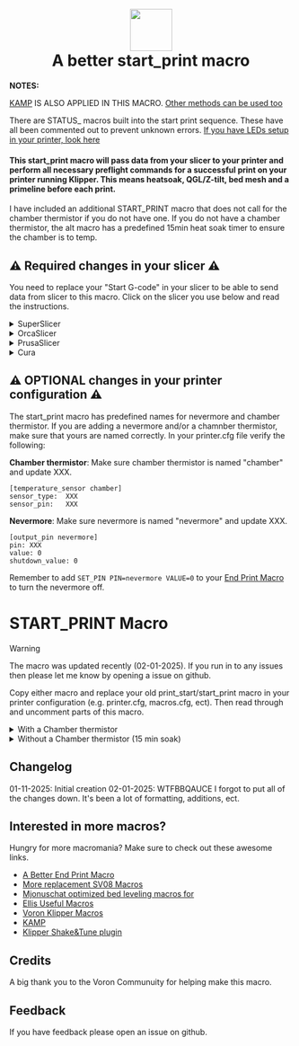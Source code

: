 <h1 align="center">
  <br>
  <img src="img/start.png" width="75""></a>
  <br>
    A better start_print macro
  <br>
</h1>

<b>NOTES:</b>

[KAMP](https://github.com/kyleisah/Klipper-Adaptive-Meshing-Purging) IS ALSO APPLIED IN THIS MACRO. [Other methods can be used too](https://www.printables.com/model/1035759-adaptive-purge-for-any-3d-printer-using-slicer-var)

There are STATUS_ macros built into the start print sequence. These have all been commented out to prevent unknown errors. [If you have LEDs setup in your printer, look here](https://github.com/julianschill/klipper-led_effect)

<h4>This start_print macro will pass data from your slicer to your printer and perform all necessary preflight commands for a successful print on your printer running Klipper. This means heatsoak, QGL/Z-tilt, bed mesh and a primeline before each print.</h4>

<p>I have included an additional START_PRINT macro that does not call for the chamber thermistor if you do not have one. If you do not have a chamber thermistor, the alt macro has a predefined 15min heat soak timer to ensure the chamber is to temp.</p>

## :warning: Required changes in your slicer :warning:
You need to replace your "Start G-code" in your slicer to be able to send data from slicer to this macro. Click on the slicer you use below and read the instructions.

<details>
<summary>SuperSlicer</summary>
In Superslicer go to "Printer settings" -> "Custom g-code" -> "Start G-code" and update it to:

```
M104 S0 ; Stops OrcaSlicer from sending temp waits separately
M140 S0
START_PRINT EXTRUDER=[first_layer_temperature] BED=[first_layer_bed_temperature] CHAMBER=[chamber_temperature] MATERIAL=[filament_type]
```
</details>
<details>
<summary>OrcaSlicer</summary>
In OrcaSlicer go to "Printer settings" -> "Machine start g-code" and update it to:

```
M104 S0 ; Stops OrcaSlicer from sending temp waits separately
M140 S0
START_PRINT EXTRUDER=[first_layer_temperature] BED=[first_layer_bed_temperature] CHAMBER=[chamber_temperature] MATERIAL=[filament_type]
```
</details>
<details>
<summary>PrusaSlicer</summary>

In PrusaSlicer go to "Printer settings" -> "Custom g-code" -> "Start G-code" and update it to:

```
M104 S0 ; Stops PrusaSlicer from sending temp waits separately
M140 S0
start_print EXTRUDER=[first_layer_temperature[initial_extruder]] BED=[first_layer_bed_temperature] CHAMBER=[chamber_temperature] MATERIAL=[filament_vendor]
```
</details>
<details>
<summary>Cura</summary>

In Cura go to "Settings" -> "Printer" -> "Manage printers" -> "Machine settings" -> "Start G-code" and update it to:

```
start_print EXTRUDER={material_print_temperature_layer_0} BED={material_bed_temperature_layer_0} CHAMBER={build_volume_temperature} MATERIAL={material_type}
```
</details>

## :warning: OPTIONAL changes in your printer configuration :warning:

The start_print macro has predefined names for nevermore and chamber thermistor. If you are adding a nevermore and/or a chamnber thermistor, make sure that yours are named correctly. In your printer.cfg file verify the following:

**Chamber thermistor**:
Make sure chamber thermistor is named "chamber" and update XXX.

```
[temperature_sensor chamber]
sensor_type:  XXX
sensor_pin:   XXX
```

**Nevermore**:
Make sure nevermore is named "nevermore" and update XXX.

```
[output_pin nevermore]
pin: XXX
value: 0
shutdown_value: 0
```

Remember to add ```SET_PIN PIN=nevermore VALUE=0``` to your [End Print Macro](https://github.com/ss1gohan13/A-Better-End-Print-Macro) to turn the nevermore off.

# START_PRINT Macro

> [!WARNING]  
> The macro was updated recently (02-01-2025). If you run in to any issues then please let me know by opening a issue on github.

Copy either macro and replace your old print_start/start_print macro in your printer configuration (e.g. printer.cfg, macros.cfg, ect). Then read through and uncomment parts of this macro.

<details>
<summary>With a Chamber thermistor</summary>
  
```
#####################################################################
#   A better start_print macro
#####################################################################

[gcode_macro START_PRINT]
gcode:
  # This part fetches data from your slicer, such as bed temp, extruder temp, chamber temp, and the size of your printer.
  {% set target_bed = params.BED|int %}
  {% set target_extruder = params.EXTRUDER|int %}
  {% set target_chamber = params.CHAMBER|default("40")|int %}
  {% set x_wait = printer.toolhead.axis_maximum.x|float / 2 %}
  {% set y_wait = printer.toolhead.axis_maximum.y|float / 2 %}

  # Homes the printer, sets absolute positioning, and updates the Stealthburner LEDs.
  #STATUS_HOMING                                                 # Sets SB-LEDs to homing-mode

  {% if printer.toolhead.homed_axes != "xyz" %}
    G28                                                         # Full home (XYZ)
  {% else %}
    G28 Z                                                       # Home only Z if X and Y have been homed
  {% endif %}
                
  G90                                                           # Use absolute/relative coordinates

  M400                                                          # Wait for current moves to finish

  CLEAR_PAUSE

  # Uncomment for bed mesh (1 of 2)
  BED_MESH_CLEAR                                                # Clears old saved bed mesh (if any)

  # Checks if the bed temp is higher than 90C - if so, then trigger a heat soak.
  {% if params.BED|int > 90 %}
    SET_DISPLAY_TEXT MSG="Bed: {target_bed}C"                   # Displays info
    #STATUS_HEATING                                              # Sets SB-LEDs to heating-mode
    M106 S255                                                   # Turns on the PT-fan
    # Uncomment if you have a Nevermore.
    SET_PIN PIN=nevermore VALUE=1                               # Turns on the Nevermore
    G1 X{x_wait} Y{y_wait} Z15 F9000                            # Go to the center of the bed
    M190 S{target_bed}                                          # Sets the target temp for the bed
    SET_DISPLAY_TEXT MSG="Heatsoak: {target_chamber}C"          # Displays info
    TEMPERATURE_WAIT SENSOR="temperature_sensor chamber" MINIMUM={target_chamber}   # Waits for the chamber to reach the desired temp

 # If the bed temp is not over 90c, then handle soak based on material
  {% else %}
    SET_DISPLAY_TEXT MSG="Bed: {target_bed}C"                   # Displays info
    #STATUS_HEATING                                              # Sets SB-leds to heating-mode
    G1 X{x_wait} Y{y_wait} Z15 F9000                            # Go to center of the bed
    M190 S{target_bed}                                          # Sets the target temp for the bed
    
    # Material-based soak times with variant handling
    {% set raw_material = params.MATERIAL|default("PLA")|string|upper %}
    
    # Extract base material type by handling variants
    {% set material = namespace(type="") %}
    {% if "PLA" in raw_material %}
        {% set material.type = "PLA" %}
    {% elif "PETG" in raw_material %}
        {% set material.type = "PETG" %}
    {% elif "TPU" in raw_material or "TPE" in raw_material %}
        {% set material.type = "TPU" %}
    {% elif "PVA" in raw_material %}
        {% set material.type = "PVA" %}
    {% elif "HIPS" in raw_material %}
        {% set material.type = "HIPS" %}
    {% else %}
        {% set material.type = raw_material %}
    {% endif %}

    # Define soak times
    {% set soak_time = {
        "PLA": 180000,    # 3 minutes - Standard PLA soak time
        "PETG": 240000,   # 4 minutes - PETG needs slightly longer to stabilize
        "TPU": 180000,    # 3 minutes - TPU/TPE materials
        "PVA": 180000,    # 3 minutes - Support material, similar to PLA
        "HIPS": 240000    # 4 minutes - When used as support/primary under 90C
    }[material.type]|default(300000) %}    # Default to 5 minutes if material not found
    
    SET_DISPLAY_TEXT MSG="Soak: {soak_time/60000|int}min ({raw_material})"
    G4 P{soak_time}
  {% endif %}

  #   # Comment out for Trident (Z_TILT_ADJUST)
  # {% if 'z_tilt' in printer and not printer.z_tilt.applied %}
  #   #STATUS_LEVELING                                            # Sets SB-LEDs to leveling-mode
  #   SET_DISPLAY_TEXT MSG="Z-tilt adjust"                       # Displays info
  #   Z_TILT_ADJUST                                              # Levels the buildplate via z_tilt_adjust
  #   G28 Z                                                      # Homes Z again after z_tilt_adjust
  # {% endif %}

  # Uncomment for V2 (Quad gantry level AKA QGL)
  #{% if printer.quad_gantry_level.applied == False %}
  #  #STATUS_LEVELING                                             # Sets SB-LEDs to leveling-mode
  #  SET_DISPLAY_TEXT MSG="QGL"                                  # Displays info
  #  QUAD_GANTRY_LEVEL                                           # Levels the gantry
  #  #STATUS_HOMING                                               # Sets SB-LEDs to homing-mode
  #  G28 Z                                                       # Homes Z again after QGL
  #{% endif %}

  # Heating the nozzle to 150C. This helps with getting a correct Z-home
  #STATUS_HEATING                                                # Sets SB-LEDs to heating-mode
  SET_DISPLAY_TEXT MSG="Hotend: 150C"                           # Displays info
  M109 S150                                                     # Heats the nozzle to 150C

  #STATUS_CLEANING                                               # Sets SB-LEDs to cleaning-mode
  CLEAN_NOZZLE EXTRUDER={target_extruder}                       # See: https://github.com/ss1gohan13/SV08-Replacement-Macros/blob/main/macros/macro.cfg

  SMART_PARK                                                    # Parks the toolhead neat the beginning of the print

  # Uncomment for bed mesh (2 of 2)
  #STATUS_MESHING                                                # Sets SB-LEDs to bed mesh-mode
  SET_DISPLAY_TEXT MSG="Bed mesh"                               # Displays info
  BED_MESH_CALIBRATE ADAPTIVE=1                                # Starts bed mesh

  M400                                                          # Wait for current moves to finish

  SMART_PARK                                                    # KAMP smart park

  # Heats up the nozzle to target via data from the slicer
  SET_DISPLAY_TEXT MSG="Hotend: {target_extruder}C"             # Displays info
  #STATUS_HEATING                                                # Sets SB-LEDs to heating-mode
  M107                                                          # Turns off part cooling fan
  M109 S{target_extruder}                                       # Heats the nozzle to printing temp
  
  # Gets ready to print by doing a purge line and updating the SB-LEDs
  SET_DISPLAY_TEXT MSG="The purge..."                           # Displays info
  #STATUS_CLEANING                                               # Sets SB-LEDs to cleaning-mode
  LINE_PURGE                                                    # KAMP line purge

  SET_DISPLAY_TEXT MSG="Printer goes brrr"                      # Displays info
  
  #STATUS_PRINTING                                               # Sets SB-LEDs to printing-mode
```
</details>

<details>
<summary>Without a Chamber thermistor (15 min soak)</summary>
  
```
#####################################################################
#   A better start_print macro
#####################################################################

[gcode_macro START_PRINT]
gcode:
  # This part fetches data from your slicer, such as bed temp, extruder temp, and the size of your printer.
  {% set target_bed = params.BED|int %}
  {% set target_extruder = params.EXTRUDER|int %}
  {% set x_wait = printer.toolhead.axis_maximum.x|float / 2 %}
  {% set y_wait = printer.toolhead.axis_maximum.y|float / 2 %}

  # Homes the printer, sets absolute positioning, and updates the Stealthburner LEDs.
  #STATUS_HOMING                                                 # Sets SB-LEDs to homing-mode

  {% if printer.toolhead.homed_axes != "xyz" %}
    G28                                                         # Full home (XYZ)
  {% else %}
    G28 Z                                                       # Home only Z if X and Y have been homed
  {% endif %}
                
  G90                                                           # Use absolute/relative coordinates

  M400                                                          # Wait for current moves to finish

  CLEAR_PAUSE

  # Uncomment for bed mesh (1 of 2)
  BED_MESH_CLEAR                                                # Clears old saved bed mesh (if any)

  # Checks if the bed temp is higher than 90C - if so, then trigger a fixed 15-minute heatsoak
  {% if params.BED|int > 90 %}
    SET_DISPLAY_TEXT MSG="Bed: {target_bed}C"                   # Displays info
    #STATUS_HEATING                                              # Sets SB-LEDs to heating-mode
    M106 S255                                                   # Turns on the PT-fan at full speed for high temp
    # Uncomment if you have a Nevermore.
    #SET_PIN PIN=nevermore VALUE=1                               # Turns on the Nevermore
    G1 X{x_wait} Y{y_wait} Z15 F9000                            # Go to the center of the bed
    M190 S{target_bed}                                          # Sets the target temp for the bed
    SET_DISPLAY_TEXT MSG="High Temp Heatsoak: 15min"            # Displays info
    G4 P900000                                                  # Wait 15 minutes for heatsoak

  # If the bed temp is not over 90c, then handle soak based on material
  {% else %}
    SET_DISPLAY_TEXT MSG="Bed: {target_bed}C"                   # Displays info
    #STATUS_HEATING                                              # Sets SB-leds to heating-mode
    M106 S150                                                   # Turns on the PT-fan at lower speed for low temp
    G1 X{x_wait} Y{y_wait} Z15 F9000                            # Go to center of the bed
    M190 S{target_bed}                                          # Sets the target temp for the bed
    
    # Material-based soak times with variant handling
    {% set raw_material = params.MATERIAL|default("PLA")|string|upper %}
    
    # Extract base material type by handling variants
    {% set material = namespace(type="") %}
    {% if "PLA" in raw_material %}
        {% set material.type = "PLA" %}
    {% elif "PETG" in raw_material %}
        {% set material.type = "PETG" %}
    {% elif "TPU" in raw_material or "TPE" in raw_material %}
        {% set material.type = "TPU" %}
    {% elif "PVA" in raw_material %}
        {% set material.type = "PVA" %}
    {% elif "HIPS" in raw_material %}
        {% set material.type = "HIPS" %}
    {% else %}
        {% set material.type = raw_material %}
    {% endif %}

    # Define soak times
    {% set soak_time = {
        "PLA": 180000,    # 3 minutes - Standard PLA soak time
        "PETG": 240000,   # 4 minutes - PETG needs slightly longer to stabilize
        "TPU": 180000,    # 3 minutes - TPU/TPE materials
        "PVA": 180000,    # 3 minutes - Support material, similar to PLA
        "HIPS": 240000    # 4 minutes - When used as support/primary under 90C
    }[material.type]|default(300000) %}    # Default to 5 minutes if material not found
    
    SET_DISPLAY_TEXT MSG="Soak: {soak_time/60000|int}min ({raw_material})"
    G4 P{soak_time}
  {% endif %}

  # Comment out for Trident (Z_TILT_ADJUST)
  #{% if 'z_tilt' in printer and not printer.z_tilt.applied %}
  #  STATUS_LEVELING                                            # Sets SB-LEDs to leveling-mode
  #  SET_DISPLAY_TEXT MSG="Z-tilt adjust"                       # Displays info
  #  Z_TILT_ADJUST                                              # Levels the buildplate via z_tilt_adjust
  #  G28 Z                                                      # Homes Z again after z_tilt_adjust
  #{% endif %}

  # Comment out for V2 (Quad gantry level AKA QGL)
  #{% if printer.quad_gantry_level.applied == False %}
  #  STATUS_LEVELING                                             # Sets SB-LEDs to leveling-mode
  #  SET_DISPLAY_TEXT MSG="QGL"                                  # Displays info
  #  QUAD_GANTRY_LEVEL                                           # Levels the gantry
  #  STATUS_HOMING                                               # Sets SB-LEDs to homing-mode
  #  G28 Z                                                       # Homes Z again after QGL
  #{% endif %}

  # Heating the nozzle to 150C. This helps with getting a correct Z-home
  #STATUS_HEATING                                                # Sets SB-LEDs to heating-mode
  SET_DISPLAY_TEXT MSG="Hotend: 150C"                           # Displays info
  M109 S150                                                     # Heats the nozzle to 150C

  #STATUS_CLEANING                                               # Sets SB-LEDs to cleaning-mode
  CLEAN_NOZZLE EXTRUDER={target_extruder}                       # See: https://github.com/ss1gohan13/SV08-Replacement-Macros/blob/main/macros/macro.cfg

  SMART_PARK                                                    # Parks the toolhead near the beginning of the print

  # Uncomment for bed mesh (2 of 2)
  #STATUS_MESHING                                                # Sets SB-LEDs to bed mesh-mode
  SET_DISPLAY_TEXT MSG="Bed mesh"                               # Displays info
  BED_MESH_CALIBRATE ADAPTIVE=1                                 # Starts bed mesh

  M400                                                          # Wait for current moves to finish

  SMART_PARK                                                    # KAMP smart park

  # Heats up the nozzle to target via data from the slicer
  SET_DISPLAY_TEXT MSG="Hotend: {target_extruder}C"             # Displays info
  #STATUS_HEATING                                                # Sets SB-LEDs to heating-mode
  M107                                                          # Turns off part cooling fan
  M109 S{target_extruder}                                       # Heats the nozzle to printing temp
  
  # Gets ready to print by doing a purge line and updating the SB-LEDs
  SET_DISPLAY_TEXT MSG="Printer goes brrr"                      # Displays info
  #STATUS_CLEANING                                               # Sets SB-LEDs to cleaning-mode
  LINE_PURGE                                                    # KAMP line purge
  
  #STATUS_PRINTING                                               # Sets SB-LEDs to printing-mode
```
</details>

## Changelog

01-11-2025: Initial creation 
02-01-2025: WTFBBQAUCE I forgot to put all of the changes down. It's been a lot of formatting, additions, ect. 

## Interested in more macros?

Hungry for more macromania? Make sure to check out these awesome links.

- [A Better End Print Macro](https://github.com/ss1gohan13/A-Better-End-Print-Macro)
- [More replacement SV08 Macros](https://github.com/ss1gohan13/SV08-Replacement-Macros)
- [Mjonuschat optimized bed leveling macros for](https://mjonuschat.github.io/voron-mods/docs/guides/optimized-bed-leveling-macros/)
- [Ellis Useful Macros](https://ellis3dp.com/Print-Tuning-Guide/articles/index_useful_macros.html)
- [Voron Klipper Macros](https://github.com/The-Conglomerate/Voron-Klipper-Common/)
- [KAMP](https://github.com/kyleisah/Klipper-Adaptive-Meshing-Purging)
- [Klipper Shake&Tune plugin](https://github.com/Frix-x/klippain-shaketune)


## Credits

A big thank you to the Voron Communuity for helping make this macro. 

## Feedback

If you have feedback please open an issue on github.
